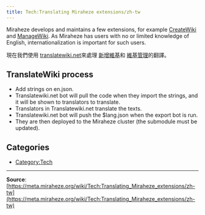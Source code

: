 ```yaml
---
title: Tech:Translating Miraheze extensions/zh-tw
---
```



Miraheze develops and maintains a few extensions, for example [CreateWiki](https://meta.miraheze.org/wiki/github:miraheze/CreateWiki) and [ManageWiki](https://meta.miraheze.org/wiki/github:miraheze/ManageWiki). As Miraheze has users with no or limited knowledge of English, internationalization is important for such users.

現在我們使用 [translatewiki.net](https://meta.miraheze.org/wiki/translatewiki:)來處理 [新增維基](https://meta.miraheze.org/wiki/$cw)和 [維基管理](https://meta.miraheze.org/wiki/$mw)的翻譯。

## TranslateWiki process

* Add strings on en.json.
* Translatewiki.net bot will pull the code when they import the strings, and it will be shown to translators to translate.
* Translators in Translatewiki.net translate the texts.
* Translatewiki.net bot will push the $lang.json when the export bot is run.
* They are then deployed to the Miraheze cluster (the submodule must be updated).

## Categories

* [Category:Tech](https://meta.miraheze.org/wiki/Category:Tech)

----
**Source**: [https://meta.miraheze.org/wiki/Tech:Translating_Miraheze_extensions/zh-tw](https://meta.miraheze.org/wiki/Tech:Translating_Miraheze_extensions/zh-tw)